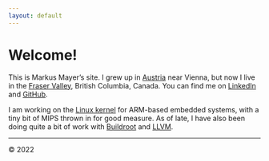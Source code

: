 ```yaml
---
layout: default
---
```


# Welcome!

This is Markus Mayer&#8217;s site. I grew up in
[Austria](https://en.wikipedia.org/wiki/Austria) near Vienna, but now I live
in the [Fraser Valley](https://en.wikipedia.org/wiki/Fraser_Valley), British
Columbia, Canada. You can find me on
[LinkedIn](https://ca.linkedin.com/in/mmayer/) and
[GitHub](https://github.com/mmayer/).

I am working on the [Linux kernel](https://www.kernel.org) for ARM-based
embedded systems, with a tiny bit of MIPS thrown in for good measure. As of
late, I have also been doing quite a bit of work with
[Buildroot](https://www.buildroot.org) and [LLVM](https://www.llvm.org/).

* * *

&copy; 2022
